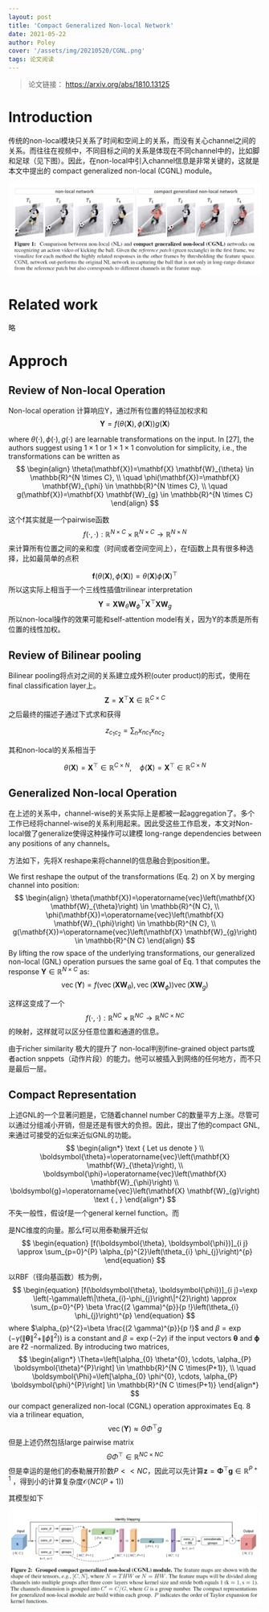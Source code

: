 ```yaml
---
layout: post
title: 'Compact Generalized Non-local Network'
date: 2021-05-22
author: Poley
cover: '/assets/img/20210520/CGNL.png'
tags: 论文阅读
---
```


> 论文链接： https://arxiv.org/abs/1810.13125
# Introduction
传统的non-local模块只关系了时间和空间上的关系，而没有关心channel之间的关系。而往往在视频中，不同目标之间的关系是体现在不同channel中的，比如脚和足球（见下图）。因此，在non-local中引入channel信息是非常关键的，这就是本文中提出的 compact generalized non-local (CGNL) module。
 

![](/assets/img/20210522/CGNLF1.png)

# Related work 
略

# Approch
## Review of Non-local Operation
Non-local operation 计算响应Y，通过所有位置的特征加权求和
 $$
\begin{equation}
\mathbf{Y}=f(\theta(\mathbf{X}), \phi(\mathbf{X})) g(\mathbf{X})
\end{equation}
$$

where $\theta(\cdot), \phi(\cdot), g(\cdot)$ are learnable transformations on the input. In [27], the authors suggest using $1 \times 1$ or $1 \times 1 \times 1$ convolution for simplicity, i.e., the transformations can be written as
$$
\begin{align}
\theta(\mathbf{X})=\mathbf{X} \mathbf{W}_{\theta} \in \mathbb{R}^{N \times C}, \\
\quad \phi(\mathbf{X})=\mathbf{X} \mathbf{W}_{\phi} \in \mathbb{R}^{N \times C}, \\
\quad g(\mathbf{X})=\mathbf{X} \mathbf{W}_{g} \in \mathbb{R}^{N \times C}
\end{align}
$$
 

这个f其实就是一个pairwise函数  
$$
\begin{equation}
f(\cdot, \cdot): \mathbb{R}^{N \times C} \times \mathbb{R}^{N \times C} \rightarrow \mathbb{R}^{N \times N}
\end{equation}
$$来计算所有位置之间的亲和度（时间或者空间空间上），在f函数上具有很多种选择，比如最简单的点积
 
$$
\begin{equation}
\mathbf{f}(\theta(\mathbf{X}), \phi(\mathbf{X}))=\theta(\mathbf{X}) \phi(\mathbf{X})^{\top}
\end{equation}
$$
所以这实际上相当于一个三线性插值trilinear interpretation
$$
\begin{equation}
\mathbf{Y}=\mathbf{X} \mathbf{W}_{\theta} \mathbf{W}_{\phi}^{\top} \mathbf{X}^{\top} \mathbf{X} \mathbf{W}_{g}
\end{equation}
$$
所以non-local操作的效果可能和self-attention model有关，因为Y的本质是所有位置的线性加权。

## Review of Bilinear pooling
 
Bilinear pooling将点对之间的关系建立成外积(outer product)的形式，使用在final classification layer上。
$$
 \begin{equation}
\mathbf{Z}=\mathbf{X}^{\top} \mathbf{X} \in \mathbb{R}^{C \times C}
\end{equation}
$$
之后最终的描述子通过下式求和获得

$$
\begin{equation}
z_{c_{1} c_{2}}=\sum_{n} x_{n c_{1}} x_{n c_{2}}
\end{equation}
$$
 
其和non-local的关系相当于
 
$$
\begin{equation}
\theta(\mathbf{X})=\mathbf{X}^{\top} \in \mathbb{R}^{C \times N}, \quad \phi(\mathbf{X})=\mathbf{X}^{\top} \in \mathbb{R}^{C \times N}
\end{equation}
$$


## Generalized Non-local Operation

在上述的关系中，channel-wise的关系实际上是都被一起aggregation了。多个工作已经将channel-wise的关系利用起来。因此受这些工作启发，本文对Non-local做了generalize使得这种操作可以建模 long-range dependencies between any positions of any channels。

方法如下，先将X reshape来将channel的信息融合到position里。

We first reshape the output of the transformations (Eq. 2$)$ on $\mathrm{X}$ by merging channel into position:
$$
\begin{align}
\theta(\mathbf{X})=\operatorname{vec}\left(\mathbf{X} \mathbf{W}_{\theta}\right) \in \mathbb{R}^{N C}, \\
\phi(\mathbf{X})=\operatorname{vec}\left(\mathbf{X} \mathbf{W}_{\phi}\right) \in \mathbb{R}^{N C}, \\
g(\mathbf{X})=\operatorname{vec}\left(\mathbf{X} \mathbf{W}_{g}\right) \in \mathbb{R}^{N C}
\end{align}
$$
By lifting the row space of the underlying transformations, our generalized non-local (GNL) operation pursues the same goal of Eq. 1 that computes the response $\mathbf{Y} \in \mathbb{R}^{N \times C}$ as:
$$
\begin{equation}
\operatorname{vec}(\mathbf{Y})=f\left(\operatorname{vec}\left(\mathbf{X} \mathbf{W}_{\theta}\right), \operatorname{vec}\left(\mathbf{X} \mathbf{W}_{\phi}\right)\right) \operatorname{vec}\left(\mathbf{X} \mathbf{W}_{g}\right)
\end{equation}
$$
 


这样这变成了一个
$$
\begin{equation}
f(\cdot, \cdot): \mathbb{R}^{N C} \times \mathbb{R}^{N C} \rightarrow \mathbb{R}^{N C \times N C}
\end{equation}
$$
 的映射，这样就可以区分任意位置和通道的信息。

由于richer similarity 极大的提升了 non-local判别fine-grained object parts或者action snppets（动作片段）的能力。他可以被插入到网络的任何地方，而不只是最后一层。

## Compact Representation

上述GNL的一个显著问题是，它随着channel number C的数量平方上涨。尽管可以通过分组减小开销，但是还是有很大的负担。因此，提出了他的compact GNL,来通过可接受的近似来近似GNL的功能。
$$
\begin{align*}
\text { Let us denote } \\
\boldsymbol{\theta}=\operatorname{vec}\left(\mathbf{X} \mathbf{W}_{\theta}\right), \\
\boldsymbol{\phi}=\operatorname{vec}\left(\mathbf{X} \mathbf{W}_{\phi}\right)  \\
\boldsymbol{g}=\operatorname{vec}\left(\mathbf{X} \mathbf{W}_{g}\right) \text { , }
\end{align*}
$$
不失一般性，假设f是一个general kernel function。而
 
是NC维度的向量。那么f可以用泰勒展开近似
$$
 \begin{equation}
[f(\boldsymbol{\theta}, \boldsymbol{\phi})]_{i j} \approx \sum_{p=0}^{P} \alpha_{p}^{2}\left(\theta_{i} \phi_{j}\right)^{p}
\end{equation}
$$

以RBF（径向基函数）核为例，
 $$
 \begin{equation}
[f(\boldsymbol{\theta}, \boldsymbol{\phi})]_{i j}=\exp \left(-\gamma\left\|\theta_{i}-\phi_{j}\right\|^{2}\right) \approx \sum_{p=0}^{P} \beta \frac{(2 \gamma)^{p}}{p !}\left(\theta_{i} \phi_{j}\right)^{p}
\end{equation}
$$
 where $\alpha_{p}^{2}=\beta \frac{(2 \gamma)^{p}}{p !}$ and $\beta=\exp \left(-\gamma\left(\|\boldsymbol{\theta}\|^{2}+\|\phi\|^{2}\right)\right)$ is a constant and $\beta=\exp (-2 \gamma)$ if the input
vectors $\boldsymbol{\theta}$ and $\boldsymbol{\phi}$ are $\ell 2$ -normalized. By introducing two matrices,
$$
\begin{align*}
\Theta=\left[\alpha_{0} \theta^{0},
\cdots, \alpha_{P} \boldsymbol{\theta}^{P}\right] \in \mathbb{R}^{N C \times(P+1)}, \\
\quad \boldsymbol{\Phi}=\left[\alpha_{0} \phi^{0}, \cdots, \alpha_{P} \boldsymbol{\phi}^{P}\right] \in \mathbb{R}^{N C \times(P+1)}
\end{align*}
$$
our compact generalized non-local (CGNL) operation approximates Eq. 8 via a trilinear equation,
$$
\operatorname{vec}(\mathbf{Y}) \approx \Theta \Phi^{\top} g
$$
但是上述仍然包括large pairwise matrix 
$$
\begin{equation}
\Theta \Phi^{\top} \in \mathbb{R}^{N C \times N C}
\end{equation}
$$
但是幸运的是他们的泰勒展开阶数$P<<NC$，因此可以先计算$\boldsymbol{z}=\boldsymbol{\Phi}^{\top} \boldsymbol{g} \in \mathbb{R}^{P+1}$ ，得到小的计算复杂度$\mathcal{O}(N C(P+1))$ 

其模型如下

![](/assets/img/20210522/CGNLF2.png)
 

